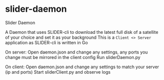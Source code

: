 # slider-daemon
Slider Daemon

A Daemon that uses SLIDER-cli to download the latest full disk of a satellite of your choice and set it as your background
This is a `Client <> Server` application as SLIDER-cli is written in Go

On server:
Open daemon.json and change any settings, any ports you change must be mirrored in the client config
Run sliderDaemon.py

On client:
Open daemon.json and change any settings to match your server (ip and ports)
Start sliderClient.py and observe logs

